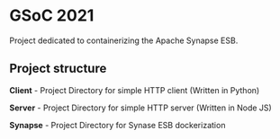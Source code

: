 # GSoC 2021

Project dedicated to containerizing the Apache Synapse ESB.

## Project structure

**Client** - Project Directory for simple HTTP client (Written in Python)

**Server** - Project Directory for simple HTTP server (Written in Node JS)

**Synapse** - Project Directory for Synase ESB dockerization